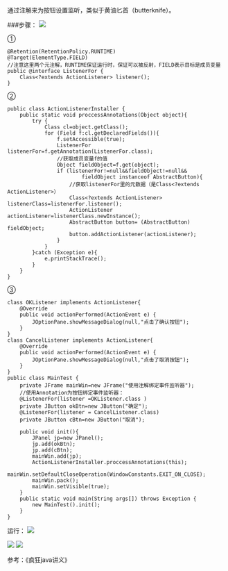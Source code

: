 通过注解来为按钮设置监听，类似于黄油匕首（butterknife）。

###步骤：
![](http://upload-images.jianshu.io/upload_images/7177220-b7b8b87ead228acd.png?imageMogr2/auto-orient/strip%7CimageView2/2/w/1240)

①
```
@Retention(RetentionPolicy.RUNTIME)
@Target(ElementType.FIELD)
//注意这里两个元注解，RUNTIME保证运行时，保证可以被反射，FIELD表示目标是成员变量
public @interface ListenerFor {
    Class<?extends ActionListener> listener();
}
```
②
```
public class ActionListenerInstaller {
    public static void proccessAnnotations(Object object){
        try {
            Class cl=object.getClass();
            for (Field f:cl.getDeclaredFields()){
                f.setAccessible(true);
                ListenerFor listenerFor=f.getAnnotation(ListenerFor.class);
                //获取成员变量f的值
                Object fieldObject=f.get(object);
                if (listenerFor!=null&&fieldObject!=null&&
                        fieldObject instanceof AbstractButton){
                    //获取listenerFor里的元数据（是Class<?extends ActionListener>）
                    Class<?extends ActionListener> listenerClass=listenerFor.listener();
                    ActionListener actionListener=listenerClass.newInstance();
                    AbstractButton button= (AbstractButton) fieldObject;
                    button.addActionListener(actionListener);
                }
            }
        }catch (Exception e){
            e.printStackTrace();
        }
    }
}
```
③
```
class OKListener implements ActionListener{
    @Override
    public void actionPerformed(ActionEvent e) {
        JOptionPane.showMessageDialog(null,"点击了确认按钮");
    }
}
class CancelListener implements ActionListener{
    @Override
    public void actionPerformed(ActionEvent e) {
        JOptionPane.showMessageDialog(null,"点击了取消按钮");
    }
}
public class MainTest {
    private JFrame mainWin=new JFrame("使用注解绑定事件监听器");
    //使用Annotation为按钮绑定事件监听器：
    @ListenerFor(listener =OKListener.class )
    private JButton okBtn=new JButton("确定");
    @ListenerFor(listener = CancelListener.class)
    private JButton cBtn=new JButton("取消");

    public void init(){
        JPanel jp=new JPanel();
        jp.add(okBtn);
        jp.add(cBtn);
        mainWin.add(jp);
        ActionListenerInstaller.proccessAnnotations(this);
        mainWin.setDefaultCloseOperation(WindowConstants.EXIT_ON_CLOSE);
        mainWin.pack();
        mainWin.setVisible(true);
    }
    public static void main(String args[]) throws Exception {
        new MainTest().init();
    }
}
```

运行：
 ![](http://upload-images.jianshu.io/upload_images/7177220-5ea8a243fefb5749.png?imageMogr2/auto-orient/strip%7CimageView2/2/w/1240)

![](http://upload-images.jianshu.io/upload_images/7177220-fd4cf955131b1c96.png?imageMogr2/auto-orient/strip%7CimageView2/2/w/1240)
![](http://upload-images.jianshu.io/upload_images/7177220-b75f7d75ec9cba4b.png?imageMogr2/auto-orient/strip%7CimageView2/2/w/1240)

参考：《疯狂java讲义》

